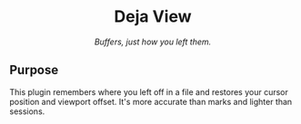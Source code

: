 <div align="center">
  <h1>Deja View</h1>
  <p><em>Buffers, just how you left them.</em></p>
</div>

## Purpose

This plugin remembers where you left off in a file and restores your cursor position and viewport offset. It's more accurate than marks and lighter than sessions.
